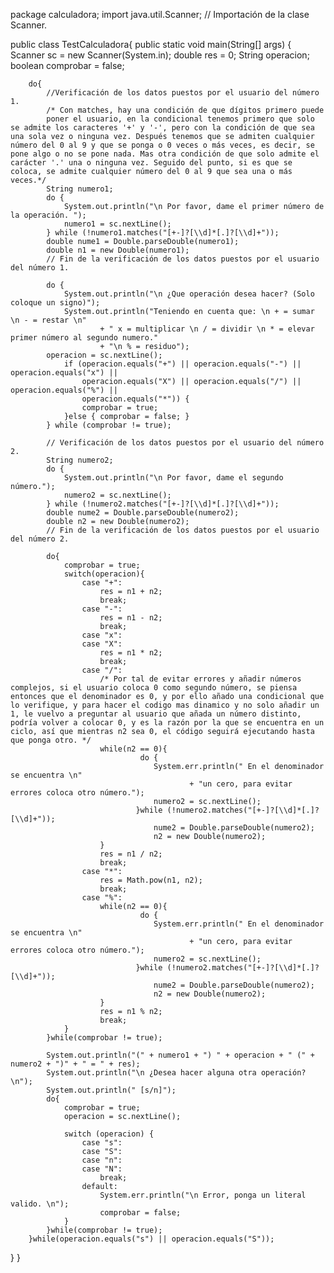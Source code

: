 package calculadora;
import java.util.Scanner; // Importación de la clase Scanner.
 
public class TestCalculadora{
  public static void main(String[] args) {
        Scanner sc = new Scanner(System.in);
        double res = 0;
        String operacion;
        boolean comprobar = false;
 
        do{
            //Verificación de los datos puestos por el usuario del número 1.
            /* Con matches, hay una condición de que dígitos primero puede
            poner el usuario, en la condicional tenemos primero que solo se admite los caracteres '+' y '-', pero con la condición de que sea una sola vez o ninguna vez. Después tenemos que se admiten cualquier número del 0 al 9 y que se ponga o 0 veces o más veces, es decir, se pone algo o no se pone nada. Mas otra condición de que solo admite el carácter '.' una o ninguna vez. Seguido del punto, si es que se coloca, se admite cualquier número del 0 al 9 que sea una o más veces.*/
            String numero1;
            do {
                System.out.println("\n Por favor, dame el primer número de la operación. ");
                numero1 = sc.nextLine();
            } while (!numero1.matches("[+-]?[\\d]*[.]?[\\d]+"));
            double nume1 = Double.parseDouble(numero1);
            double n1 = new Double(numero1);
            // Fin de la verificación de los datos puestos por el usuario del número 1.
 
            do {
                System.out.println("\n ¿Que operación desea hacer? (Solo coloque un signo)");
                System.out.println("Teniendo en cuenta que: \n + = sumar \n - = restar \n"
                        + " x = multiplicar \n / = dividir \n * = elevar primer número al segundo numero."
                        + "\n % = residuo");
            operacion = sc.nextLine();
                if (operacion.equals("+") || operacion.equals("-") || operacion.equals("x") ||
                    operacion.equals("X") || operacion.equals("/") || operacion.equals("%") ||
                    operacion.equals("*")) {
                    comprobar = true;
                }else { comprobar = false; }
            } while (comprobar != true);
 
            // Verificación de los datos puestos por el usuario del número 2.
            String numero2;
            do {
                System.out.println("\n Por favor, dame el segundo número.");
                numero2 = sc.nextLine();
            } while (!numero2.matches("[+-]?[\\d]*[.]?[\\d]+"));
            double nume2 = Double.parseDouble(numero2);
            double n2 = new Double(numero2);
            // Fin de la verificación de los datos puestos por el usuario del número 2.
 
            do{
                comprobar = true;
                switch(operacion){
                    case "+":
                        res = n1 + n2;
                        break;
                    case "-":
                        res = n1 - n2;
                        break;
                    case "x":
                    case "X":
                        res = n1 * n2;
                        break;
                    case "/":
                        /* Por tal de evitar errores y añadir números complejos, si el usuario coloca 0 como segundo número, se piensa entonces que el denominador es 0, y por ello añado una condicional que lo verifique, y para hacer el codigo mas dinamico y no solo añadir un 1, le vuelvo a preguntar al usuario que añada un número distinto, podría volver a colocar 0, y es la razón por la que se encuentra en un ciclo, así que mientras n2 sea 0, el código seguirá ejecutando hasta que ponga otro. */
                        while(n2 == 0){
                                 do {
                                    System.err.println(" En el denominador se encuentra \n"
                                            + "un cero, para evitar errores coloca otro número.");
                                    numero2 = sc.nextLine();
                                }while (!numero2.matches("[+-]?[\\d]*[.]?[\\d]+"));
                                    nume2 = Double.parseDouble(numero2);
                                    n2 = new Double(numero2);
                        }
                        res = n1 / n2;
                        break;
                    case "*":
                        res = Math.pow(n1, n2);
                        break;
                    case "%":
                        while(n2 == 0){
                                 do {
                                    System.err.println(" En el denominador se encuentra \n"
                                            + "un cero, para evitar errores coloca otro número.");
                                    numero2 = sc.nextLine();
                                }while (!numero2.matches("[+-]?[\\d]*[.]?[\\d]+"));
                                    nume2 = Double.parseDouble(numero2);
                                    n2 = new Double(numero2);
                        }
                        res = n1 % n2;
                        break;
                }
            }while(comprobar != true);
 
            System.out.println("(" + numero1 + ") " + operacion + " (" + numero2 + ")" + " = " + res);
            System.out.println("\n ¿Desea hacer alguna otra operación? \n");
            System.out.println(" [s/n]");
            do{
                comprobar = true;
                operacion = sc.nextLine();
 
                switch (operacion) {
                    case "s":
                    case "S":
                    case "n":
                    case "N":
                        break;
                    default:
                        System.err.println("\n Error, ponga un literal valido. \n");
                        comprobar = false;
                }
            }while(comprobar != true);
        }while(operacion.equals("s") || operacion.equals("S"));
  }
}
